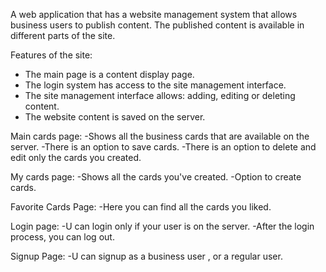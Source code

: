 A web application that has a website management system that allows business users to publish content.
The published content is available in different parts of the site.

Features of the site:

- The main page is a content display page.
- The login system has access to the site management interface.
- The site management interface allows: adding, editing or deleting content.
- The website content is saved on the server.

Main cards page:
-Shows all the business cards that are available on the server.
-There is an option to save cards.
-There is an option to delete and edit only the cards you created.

My cards page:
-Shows all the cards you've created.
-Option to create cards.

Favorite Cards Page:
-Here you can find all the cards you liked.

Login page:
-U can login only if your user is on the server.
-After the login process, you can log out.

Signup Page:
-U can signup as a business user , or a regular user.

